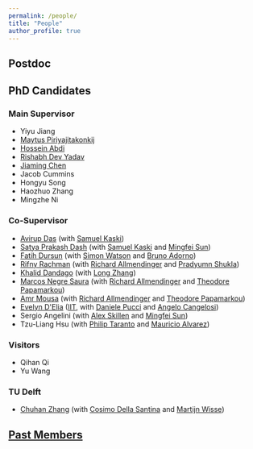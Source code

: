 ```yaml
---
permalink: /people/
title: "People"
author_profile: true
---
```

## Postdoc


## PhD Candidates

### Main Supervisor
- Yiyu Jiang
- [Maytus Piriyajitakonkij](https://www.maytusp.com/) 
- [Hossein Abdi](https://scholar.google.com/citations?user=zF8QxsEAAAAJ&hl=en)
- [Rishabh Dev Yadav](https://rishabhdevyadav.github.io/rishabhdevyadav/)
- [Jiaming Chen](https://ppjmchen.github.io)
- Jacob Cummins 
- Hongyu Song
- Haozhuo Zhang
- Mingzhe Ni

### Co-Supervisor
- [Avirup Das](https://scholar.google.com/citations?user=1XCHkskAAAAJ&hl=en) (with [Samuel Kaski](https://research.manchester.ac.uk/en/persons/samuel.kaski))
- [Satya Prakash Dash](https://scholar.google.com/citations?user=xMJKojkAAAAJ) (with [Samuel Kaski](https://research.manchester.ac.uk/en/persons/samuel.kaski) and [Mingfei Sun](https://research.manchester.ac.uk/en/persons/mingfei-sun))
- [Fatih Dursun](https://scholar.google.com/citations?user=jO8N49IAAAAJ&hl=tr) (with [Simon Watson](https://research.manchester.ac.uk/en/persons/simon.watson) and [Bruno Adorno](https://personalpages.manchester.ac.uk/staff/Bruno.Adorno/default.htm))
- [Rifny Rachman](https://www.linkedin.com/in/rifny-rachman-61800548/?originalSubdomain=uk) (with [Richard Allmendinger](https://research.manchester.ac.uk/en/persons/richard.allmendinger) and [Pradyumn Shukla](https://research.manchester.ac.uk/en/persons/pradyumn.shukla))
- [Khalid Dandago](https://www.linkedin.com/in/khalid-dandago-4583b1125/?originalSubdomain=ng) (with [Long Zhang](https://research.manchester.ac.uk/en/persons/long.zhang))
- [Marcos Negre Saura](https://www.linkedin.com/in/marcos-negre-saura-847b08149) (with [Richard Allmendinger](https://research.manchester.ac.uk/en/persons/richard.allmendinger) and [Theodore Papamarkou](https://research.manchester.ac.uk/en/persons/theodore-papamarkou))
- [Amr Mousa](https://www.linkedin.com/in/amousa95/) (with [Richard Allmendinger](https://research.manchester.ac.uk/en/persons/richard.allmendinger) and [Theodore Papamarkou](https://research.manchester.ac.uk/en/persons/theodore-papamarkou))
- [Evelyn D'Elia](https://ami.iit.it/people-details/-/people/evelyn-delia) ([IIT](https://www.iit.it), with [Daniele Pucci](https://www.iit.it/people-details/-/people/daniele-pucci) and [Angelo Cangelosi](https://research.manchester.ac.uk/en/persons/angelo.cangelosi))
- Sergio Angelini (with [Alex Skillen](https://research.manchester.ac.uk/en/persons/alex.skillen) and [Mingfei Sun](https://research.manchester.ac.uk/en/persons/mingfei-sun))
- Tzu-Liang Hsu (with [Philip Taranto](https://research.manchester.ac.uk/en/persons/philip.aranto) and [Mauricio Alvarez](https://research.manchester.ac.uk/en/persons/mauricio.alvarez))


### Visitors
- Qihan Qi
- Yu Wang


### TU Delft
- [Chuhan Zhang](https://www.linkedin.com/in/chuhan-zhang-44279b1b7/?originalSubdomain=nl) (with [Cosimo Della Santina](https://www.tudelft.nl/en/staff/c.dellasantina/?cHash=6a7f063abd53b619a886cf2f9c6e06be) and [Martijn Wisse](https://www.tudelft.nl/staff/m.wisse/?cHash=41274e0e3907f9c9121d467c295c6c4d))


## [Past Members](https://panweihit.github.io/people/past)



